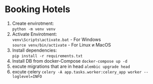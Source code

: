 # Booking Hotels

1. Create envirotment:\
   ```python -m venv venv```
2. Activate Envirotment:\
   ```venv\Scripts\activate.bat``` - For Windows \
   ```source venv/bin/activate``` - For Linux и MacOS
3. Install dependencies:\
   ```pip install -r requirements.txt```
4. Install DB from docker-Compose
   ``` docker-compose up -d ```
5. excute migrations that are in head
   ``` alembic upgrade head ```
6. excute celery
   ``` celery -A app.tasks.worker:celery_app worker --loglevel=INFO ```


